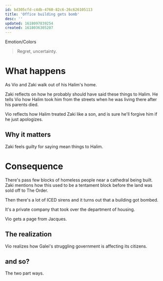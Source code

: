 ```yaml
---
id: bd305cfd-c4db-4760-82c6-26c626105113
title: 'Office building gets bomb'
desc: ''
updated: 1618097839254
created: 1618036305207
---
```

Emotion/Colors
> Regret, uncertainty.

# What happens
As Vio and Zaki walk out of his Halim's home.

Zaki reflects on how he probably should have said these things to Halim. He tells Vio how Halim took him from the streets when he was living there after his parents died.

Vio reflects how Halim treated Zaki like a son, and is sure he'll forgive him if he just apologizes.

##  Why it matters
Zaki feels guilty for saying mean things to Halim.

# Consequence
There's pass few blocks of homeless people near a cathedral being built. Zaki mentions how this used to be a tentament block before the land was sold off to The Order.

Then there's a lot of ICED sirens and it turns out that a building got bombed.

It's a private company that took over the department of housing.

Vio gets a page from Jacques.

## The realization
Vio realizes how Galei's struggling government is affecting its citizens.

## and so?
The two part ways.
